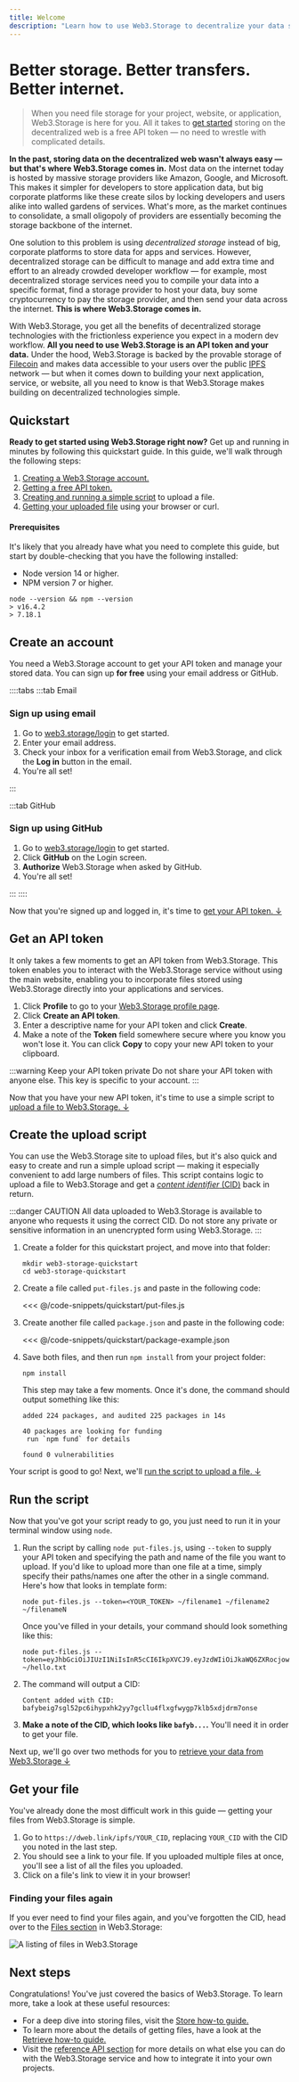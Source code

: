 ```yaml
---
title: Welcome
description: "Learn how to use Web3.Storage to decentralize your data storage without all the complicated details."
---
```


# Better storage. Better transfers. Better internet.

> When you need file storage for your project, website, or application, Web3.Storage is here for you. All it takes to [get started](#quickstart) storing on the decentralized web is a free API token — no need to wrestle with complicated details.

**In the past, storing data on the decentralized web wasn't always easy — but that's where Web3.Storage comes in.** Most data on the internet today is hosted by massive storage providers like Amazon, Google, and Microsoft. This makes it simpler for developers to store application data, but big corporate platforms like these create silos by locking developers and users alike into walled gardens of services. What's more, as the market continues to consolidate, a small oligopoly of providers are essentially becoming the storage backbone of the internet.

One solution to this problem is using _decentralized storage_ instead of big, corporate platforms to store data for apps and services. However, decentralized storage can be difficult to manage and add extra time and effort to an already crowded developer workflow — for example, most decentralized storage services need you to compile your data into a specific format, find a storage provider to host your data, buy some cryptocurrency to pay the storage provider, and then send your data across the internet. **This is where Web3.Storage comes in.**

With Web3.Storage, you get all the benefits of decentralized storage technologies with the frictionless experience you expect in a modern dev workflow. **All you need to use Web3.Storage is an API token and your data.** Under the hood, Web3.Storage is backed by the provable storage of [Filecoin](https://filecoin.io) and makes data accessible to your users over the public [IPFS](https://ipfs.io) network — but when it comes down to building your next application, service, or website, all you need to know is that Web3.Storage makes building on decentralized technologies simple.

## Quickstart

**Ready to get started using Web3.Storage right now?** Get up and running in minutes by following this quickstart guide. In this guide, we'll walk through the following steps:
1. [Creating a Web3.Storage account.](#create-an-account)
1. [Getting a free API token.](#get-an-api-token)
1. [Creating and running a simple script](#create-the-upload-script) to upload a file.
4. [Getting your uploaded file](#get-your-file) using your browser or curl.

#### Prerequisites
It's likely that you already have what you need to complete this guide, but start by double-checking that you have the following installed:

- Node version 14 or higher.
- NPM version 7 or higher.

```shell
node --version && npm --version
> v16.4.2
> 7.18.1
```

## Create an account

You need a Web3.Storage account to get your API token and manage your stored data. You can sign up **for free** using your email address or GitHub.

::::tabs
:::tab Email

### Sign up using email

1. Go to [web3.storage/login](https://web3.storage/login) to get started.
1. Enter your email address.
1. Check your inbox for a verification email from Web3.Storage, and click the **Log in** button in the email.
1. You're all set!

:::

:::tab GitHub

### Sign up using GitHub

1. Go to [web3.storage/login](https://web3.storage/login) to get started.
1. Click **GitHub** on the Login screen.
1. **Authorize** Web3.Storage when asked by GitHub.
1. You're all set!

:::
::::

Now that you're signed up and logged in, it's time to [get your API token. ↓](#get-an-api-token)

## Get an API token

It only takes a few moments to get an API token from Web3.Storage. This token enables you to interact with the Web3.Storage service without using the main website, enabling you to incorporate files stored using Web3.Storage directly into your applications and services.

1. Click **Profile** to go to your [Web3.Storage profile page](https://web3.storage/profile).
1. Click **Create an API token**.
1. Enter a descriptive name for your API token and click **Create**.
1. Make a note of the **Token** field somewhere secure where you know you won't lose it. You can click **Copy** to copy your new API token to your clipboard.

:::warning Keep your API token private 
Do not share your API token with anyone else. This key is specific to your account.
:::

Now that you have your new API token, it's time to use a simple script to [upload a file to Web3.Storage. ↓](#create-the-upload-script)

## Create the upload script

You can use the Web3.Storage site to upload files, but it's also quick and easy to create and run a simple upload script — making it especially convenient to add large numbers of files. This script contains logic to upload a file to Web3.Storage and get a [_content identifier_ (CID)](/concepts/content-addressing.md) back in return.

:::danger CAUTION
All data uploaded to Web3.Storage is available to anyone who requests it using the correct CID. Do not store any private or sensitive information in an unencrypted form using Web3.Storage.
:::

1. Create a folder for this quickstart project, and move into that folder:

    ```shell
    mkdir web3-storage-quickstart
    cd web3-storage-quickstart
    ```

1. Create a file called `put-files.js` and paste in the following code:

    <<< @/code-snippets/quickstart/put-files.js

1. Create another file called `package.json` and paste in the following code:

    <<< @/code-snippets/quickstart/package-example.json

1. Save both files, and then run `npm install` from your project folder:

    ```shell
    npm install
    ```

    This step may take a few moments. Once it's done, the command should output something like this:

    ```shell output
    added 224 packages, and audited 225 packages in 14s

    40 packages are looking for funding
     run `npm fund` for details

    found 0 vulnerabilities
    ```

Your script is good to go! Next, we'll [run the script to upload a file. ↓](#run-the-script)

## Run the script

Now that you've got your script ready to go, you just need to run it in your terminal window using `node`.

1. Run the script by calling `node put-files.js`, using `--token` to supply your API token and specifying the path and name of the file you want to upload. If you'd like to upload more than one file at a time, simply specify their paths/names one after the other in a single command. Here's how that looks in template form:

    ```shell
    node put-files.js --token=<YOUR_TOKEN> ~/filename1 ~/filename2 ~/filenameN
    ```

    Once you've filled in your details, your command should look something like this:

    ```shell
    node put-files.js --token=eyJhbGciOiJIUzI1NiIsInR5cCI6IkpXVCJ9.eyJzdWIiOiJkaWQ6ZXRocjoweGZFYTRhODlFNUVhRjY5YWI4QUZlZUU3MUE5OTgwQjFGQ2REZGQzNzIiLCJpc3MiOiJ3ZWIzLXN0b3JhZ2UiLCJpYXQiOjE2MjY5Njk3OTY1NTQsIm5hbWUiOiJib25maXJlIn0.0S9Ua2FWEAZSwaemy92N7bW8ancRUtu4XtLS3Gy1ouA ~/hello.txt
    ```

1. The command will output a CID:

    ```shell output
    Content added with CID: bafybeig7sgl52pc6ihypxhk2yy7gcllu4flxgfwygp7klb5xdjdrm7onse
    ```

1. **Make a note of the CID, which looks like `bafyb...`.** You'll need it in order to get your file.

Next up, we'll go over two methods for you to [retrieve your data from Web3.Storage ↓](#get-your-file)

## Get your file

You've already done the most difficult work in this guide — getting your files from Web3.Storage is simple.

1. Go to `https://dweb.link/ipfs/YOUR_CID`, replacing `YOUR_CID` with the CID you noted in the last step.
1. You should see a link to your file. If you uploaded multiple files at once, you'll see a list of all the files you uploaded.
1. Click on a file's link to view it in your browser!

### Finding your files again

If you ever need to find your files again, and you've forgotten the CID, head over to the [Files section](https://web3.storage/files/) in Web3.Storage:

![A listing of files in Web3.Storage](./images/files-listing.png)

## Next steps

Congratulations! You've just covered the basics of Web3.Storage. To learn more, take a look at these useful resources:
- For a deep dive into storing files, visit the [Store how-to guide.](/how-tos/store.md)
- To learn more about the details of getting files, have a look at the [Retrieve how-to guide.](/how-tos/retrieve.md)
- Visit the [reference API section](/reference/client-library.md) for more details on what else you can do with the Web3.Storage service and how to integrate it into your own projects.

